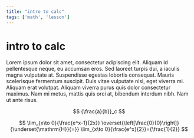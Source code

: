 ```yaml
--- 
title: "intro to calc"
tags: ['math', 'lesson']
---
```


# intro to calc

Lorem ipsum dolor sit amet, consectetur adipiscing elit. Aliquam id pellentesque neque, eu accumsan eros. Sed laoreet turpis dui, a iaculis magna vulputate at. Suspendisse egestas lobortis consequat. Mauris scelerisque fermentum suscipit. Duis vitae vulputate nisi, eget viverra mi. Aliquam erat volutpat. Aliquam viverra purus quis dolor consectetur maximus. Nam mi metus, mattis quis orci at, bibendum interdum nibh. Nam ut ante risus.

$$
{\frac{a}{b}}_c
$$

$$
\lim_{x\to 0}{\frac{e^x-1}{2x}} 
\overset{\left[\frac{0}{0}\right]}{\underset{\mathrm{H}}{=}}
\lim_{x\to 0}{\frac{e^x}{2}}={\frac{1}{2}}
$$

<!-- $$
\lim_{x\to 0}{\frac{e^x-1}{2x}} \overset{\left[\frac{0}{0}\right]}{\underset{\mathrm{H}}{=}} \lim_{x\to 0}{\frac{e^x}{2}}={\frac{1}{2}}
$$ -->
